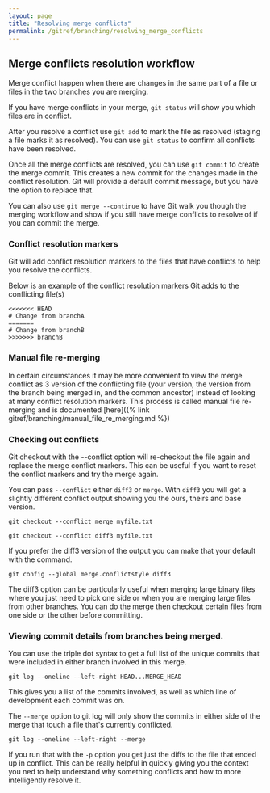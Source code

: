 ```yaml
---
layout: page
title: "Resolving merge conflicts"
permalink: /gitref/branching/resolving_merge_conflicts
---
```


## Merge conflicts resolution workflow

Merge conflict happen when there are changes in the same part of a file or files in the two branches you are merging.

If you have merge conflicts in your merge, `git status` will show you which files are in conflict.

After you resolve a conflict use `git add` to mark the file as resolved (staging a file marks it as resolved).  You can use `git status` to confirm all conflicts have been resolved.

Once all the merge conflicts are resolved, you can use `git commit` to create the merge commit.  This creates a new commit for the changes made in the conflict resolution.  Git will provide a default commit message, but you have the option to replace that.  

You can also use `git merge --continue` to have Git walk you though the merging workflow and show if you still have merge conflicts to resolve of if you can commit the merge.

### Conflict resolution markers

Git will add conflict resolution markers to the files that have conflicts to help you resolve the conflicts.

Below is an example of the conflict resolution markers Git adds to the conflicting file(s)

```
<<<<<<< HEAD
# Change from branchA
=======
# Change from branchB
>>>>>>> branchB
```
### Manual file re-merging

In certain circumstances it may be more convenient to view the merge conflict as 3 version of the conflicting file (your version, the version from the branch being merged in, and the common ancestor) instead of looking at many conflict resolution markers.  This process is called manual file re-merging and is documented [here]({% link gitref/branching/manual_file_re_merging.md %})

### Checking out conflicts

Git checkout with the --conflict option will re-checkout the file again and replace the merge conflict markers.  This can be useful if you want to reset the conflict markers and try the merge again.

You can pass `--conflict` either `diff3` or `merge`.  With `diff3` you will get a slightly different conflict output showing you the ours, theirs and base version. 

`git checkout --conflict merge myfile.txt`

`git checkout --conflict diff3 myfile.txt`

[comment]: <> (TODO: Need to experiment with this and move it to configuration section)

If you prefer the diff3 version of the output you can make that your default with the command.

`git config --global merge.conflictstyle diff3`

The diff3 option can be particularly useful when merging large binary files where you just need to pick one side or when you are merging large files from other branches.  You can do the merge then checkout certain files from one side or the other before committing.

### Viewing commit details from branches being merged.

[comment]: <> (TODO: Once you have a write up for the triple dot syntax link to that so its not some random concept you are tossing out there)

You can use the triple dot syntax to get a full list of the unique commits that were included in either branch involved in this merge.

[comment]: <> (TODO: Need an explainer on what MERGE_HEAD is)

`git log --oneline --left-right HEAD...MERGE_HEAD`

This gives you a list of the commits involved, as well as which line of development each commit was on.

The `--merge` option to git log will only show the commits in either side of the merge that touch a file that's currently conflicted.

`git log --oneline --left-right --merge`

If you run that with the `-p` option you get just the diffs to the file that ended up in conflict.  This can be really helpful in quickly giving you the context you ned to help understand why something conflicts and how to more intelligently resolve it.